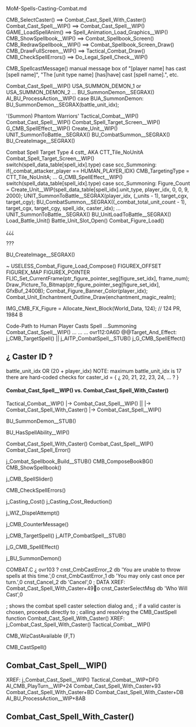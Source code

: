 MoM-Spells-Casting-Combat.md


CMB_SelectCaster()  ==>  Combat_Cast_Spell_With_Caster()
Combat_Cast_Spell__WIP()   ==> Combat_Cast_Spell__WIP()
GAME_LoadSpellAnim()  ==>  Spell_Animation_Load_Graphics__WIP()
CMB_ShowSpellbook__WIP()  ==>  Combat_Spellbook_Screen()
CMB_RedrawSpellbook__WIP()  ==>  Combat_Spellbook_Screen_Draw()
CMB_DrawFullScreen__WIP()  ==>  Tactical_Combat_Draw()
CMB_CheckSpellErrors()  ==>  Do_Legal_Spell_Check__WIP()



CMB_SpellcastMessage()
    manual message box of "[player name] has cast [spell name]", "The [unit type name] [has|have] cast [spell name].", etc.


Combat_Cast_Spell__WIP()
    USA_SUMMON_DEMON_1 or USA_SUMMON_DEMON_2
    ...
        BU_SummonDemon__SEGRAX()
AI_BU_ProcessAction__WIP()
    case BUA_SummonDemon:
        BU_SummonDemon__SEGRAX(battle_unit_idx);





'(Summon) Phantom Warriors'
Tactical_Combat__WIP()
    Combat_Cast_Spell__WIP()
        Combat_Spell_Target_Screen__WIP()
        G_CMB_SpellEffect__WIP()
            Create_Unit__WIP()
            UNIT_SummonToBattle__SEGRAX()
            BU_CombatSummon__SEGRAX()
                BU_CreateImage__SEGRAX()

Combat Spell Target Type  4  cstt_   AKA CTT_Tile_NoUnitA
Combat_Spell_Target_Screen__WIP()
    switch(spell_data_table[spell_idx].type)
        case scc_Summoning:
            if(_combat_attacker_player == HUMAN_PLAYER_IDX)
                CMB_TargetingType = CTT_Tile_NoUnitA;
...
G_CMB_SpellEffect__WIP()
    switch(spell_data_table[spell_idx].type)
        case scc_Summoning:
            Figure_Count = Create_Unit__WIP(spell_data_table[spell_idx].unit_type, player_idx, 0, 0, 9, 2000);
            UNIT_SummonToBattle__SEGRAX(player_idx, (_units - 1), target_cgx, target_cgy);
            BU_CombatSummon__SEGRAX((_combat_total_unit_count - 1), target_cgx, target_cgy, spell_idx, caster_idx);
...
UNIT_SummonToBattle__SEGRAX()
    BU_UnitLoadToBattle__SEGRAX()
        Load_Battle_Unit()
        Battle_Unit_Slot_Open()
        Combat_Figure_Load()


¿¿¿



???




BU_CreateImage__SEGRAX()

~ USELESS_Combat_Figure_Load_Compose()
    FIGUREX_OFFSET
    FIGUREX_MAP
    FIGUREX_POINTER
    FLIC_Set_CurrentFrame(ptr_figure_pointer_seg[figure_set_idx], frame_num);
    Draw_Picture_To_Bitmap(ptr_figure_pointer_seg[figure_set_idx], GfxBuf_2400B);
    Combat_Figure_Banner_Color(player_idx);
    Combat_Unit_Enchantment_Outline_Draw(enchantment_magic_realm);

IMG_CMB_FX_Figure = Allocate_Next_Block(World_Data, 124);  // 124 PR, 1984 B
















Code-Path to Human Player Casts Spell
...Summoning
Combat_Cast_Spell__WIP()
    ...
    ...
    ...
    ovr112:0A6D
    @@Target_And_Effect:
        j_CMB_TargetSpell()  || j_AITP_CombatSpell__STUB()
        j_G_CMB_SpellEffect()











## ¿ Caster ID ?
battle_unit_idx OR (20 + player_idx)
NOTE: maximum battle_unit_idx is 17
there are hard-coded checks for caster_id = { ¿ 20, 21, 22, 23, 24, ... ? }



#### Combat_Cast_Spell__WIP() vs. Combat_Cast_Spell_With_Caster()
Tactical_Combat__WIP()
    |-> Combat_Cast_Spell__WIP()
    ||
    |-> Combat_Cast_Spell_With_Caster()
        |-> Combat_Cast_Spell__WIP()



BU_SummonDemon__STUB()



BU_HasSpellAbility__WIP()

Combat_Cast_Spell_With_Caster()
Combat_Cast_Spell__WIP()
Combat_Cast_Spell_Error()

j_Combat_Spellbook_Build__STUB()
CMB_ComposeBookBG()
CMB_ShowSpellbook()

j_CMB_SpellSlider()

CMB_CheckSpellErrors()

j_Casting_Cost()
j_Casting_Cost_Reduction()

j_WIZ_DispelAttempt()

j_CMB_CounterMessage()

j_CMB_TargetSpell()
j_AITP_CombatSpell__STUB()

j_G_CMB_SpellEffect()

j_BU_SummonDemon()



COMBAT.C
¿ ovr103 ?
    cnst_CmbCastError_2 db 'You are unable to throw spells at this time.',0
    cnst_CmbCastError_1 db 'You may only cast once per turn.',0
    cnst_Cancel_2 db 'Cancel',0             ; DATA XREF: Combat_Cast_Spell_With_Caster+49o
    cnst_CasterSelectMsg db 'Who Will Cast',0

; shows the combat spell caster selection dialog and,
; if a valid caster is chosen, proceeds directly to
; calling and resolving the CMB_CastSpell function
Combat_Cast_Spell_With_Caster()
XREF:
    j_Combat_Cast_Spell_With_Caster()
        Tactical_Combat__WIP()


CMB_WizCastAvailable {F,T}

CMB_CastSpell()

## Combat_Cast_Spell__WIP()
XREF:
    j_Combat_Cast_Spell__WIP()
        Tactical_Combat__WIP+DF0
        AI_CMB_PlayTurn__WIP+24
        Combat_Cast_Spell_With_Caster+93
        Combat_Cast_Spell_With_Caster+BD
        Combat_Cast_Spell_With_Caster+DB
        AI_BU_ProcessAction__WIP+8AB




## Combat_Cast_Spell_With_Caster()


